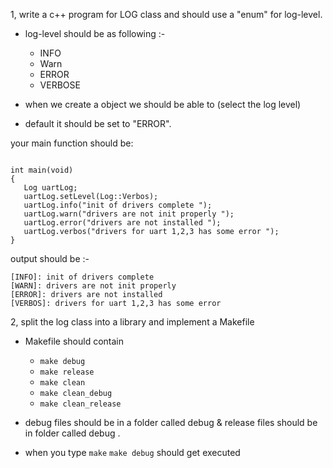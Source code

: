 
1, write a c++ program for LOG class and should use a "enum" for log-level.
   
* log-level should be as following :- 
	* INFO
	* Warn
	* ERROR
	* VERBOSE

* when we create a object we should be able to (select the log  level)
* default it should be set to "ERROR".
	
your main function should be:
```

int main(void)
{
   Log uartLog;
   uartLog.setLevel(Log::Verbos);
   uartLog.info("init of drivers complete ");
   uartLog.warn("drivers are not init properly ");
   uartLog.error("drivers are not installed ");
   uartLog.verbos("drivers for uart 1,2,3 has some error ");
}
```

output should be :-

```
[INFO]: init of drivers complete 
[WARN]: drivers are not init properly 
[ERROR]: drivers are not installed 
[VERBOS]: drivers for uart 1,2,3 has some error 

```

2, split the log class into a library  and implement a Makefile 
* Makefile should contain
	* `make debug`
	* `make release`
	* `make clean`
	* `make clean_debug`
	* `make clean_release`

* debug files should be in a folder called debug & release files should be in folder called debug .
* when you type `make`  `make debug`  should get executed
	
			
		
